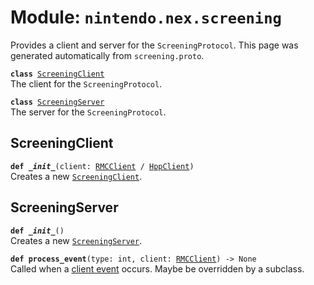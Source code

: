 
# Module: <code>nintendo.nex.screening</code>

Provides a client and server for the `ScreeningProtocol`. This page was generated automatically from `screening.proto`.

<code>**class** [ScreeningClient](#screeningclient)</code><br>
<span class="docs">The client for the `ScreeningProtocol`.</span>

<code>**class** [ScreeningServer](#screeningserver)</code><br>
<span class="docs">The server for the `ScreeningProtocol`.</span>

## ScreeningClient
<code>**def _\_init__**(client: [RMCClient](../rmc#rmcclient) / [HppClient](../hpp#hppclient))</code><br>
<span class="docs">Creates a new [`ScreeningClient`](#screeningclient).</span>

## ScreeningServer
<code>**def _\_init__**()</code><br>
<span class="docs">Creates a new [`ScreeningServer`](#screeningserver).</span>

<code>**def process_event**(type: int, client: [RMCClient](../rmc#rmcclient)) -> None</code><br>
<span class="docs">Called when a [client event](../rmc#rmcevent) occurs. Maybe be overridden by a subclass.</span>

